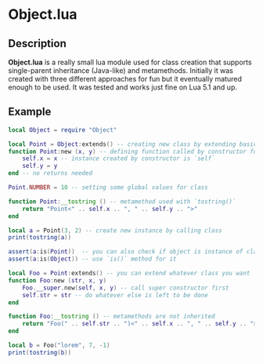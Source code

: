 # Object.lua
## Description
**Object.lua** is a really small lua module used for class creation that supports single-parent inheritance (Java-like) and metamethods. Initially it was created with three different approaches for fun but it eventually matured enough to be used. It was tested and works just fine on Lua 5.1 and up.
## Example
```lua
local Object = require "Object"

local Point = Object:extends() -- creating new class by extending basic class
function Point:new (x, y) -- defining function called by constructor for newly created class
	self.x = x -- instance created by constructor is `self`
	self.y = y
end -- no returns needed

Point.NUMBER = 10 -- setting some global values for class

function Point:__tostring () -- metamethod used with `tostring()`
	return "Point<" .. self.x .. ", " .. self.y .. ">"
end

local a = Point(3, 2) -- create new instance by calling class
print(tostring(a))

assert(a:is(Point))  -- you can also check if object is instance of class
assert(a:is(Object)) -- use `is()` method for it

local Foo = Point:extends() -- you can extend whatever class you want
function Foo:new (str, x, y)
	Foo.__super.new(self, x, y) -- call super constructor first
	self.str = str -- do whatever else is left to be done
end

function Foo:__tostring () -- metamethods are not inherited
	return "Foo(" .. self.str .. ")<" .. self.x .. ", " .. self.y .. ">"
end

local b = Foo("lorem", 7, -1)
print(tostring(b))
```
